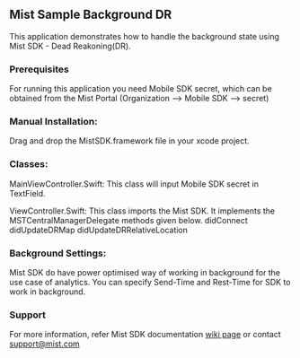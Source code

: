 ## Mist Sample Background DR
This application demonstrates how to handle the background state using Mist SDK - Dead Reakoning(DR).

### Prerequisites
For running this application you need Mobile SDK secret, which can be obtained from the Mist Portal (Organization —> Mobile SDK  —> secret)

### Manual Installation:
Drag and drop the MistSDK.framework file in your xcode project. 

### Classes:
MainViewController.Swift:
This class will input Mobile SDK secret in TextField.

ViewController.Swift:
This class imports the Mist SDK. It implements the MSTCentralManagerDelegate methods given below. 
didConnect
didUpdateDRMap
didUpdateDRRelativeLocation

### Background Settings:
Mist SDK do have power optimised way of working in background for the use case of analytics. You can specify Send-Time and Rest-Time for SDK to work in background.

### Support
For more information, refer Mist SDK documentation [wiki page](https://github.com/mistsys/mist-vble-ios-sdk/wiki) or contact <support@mist.com>
